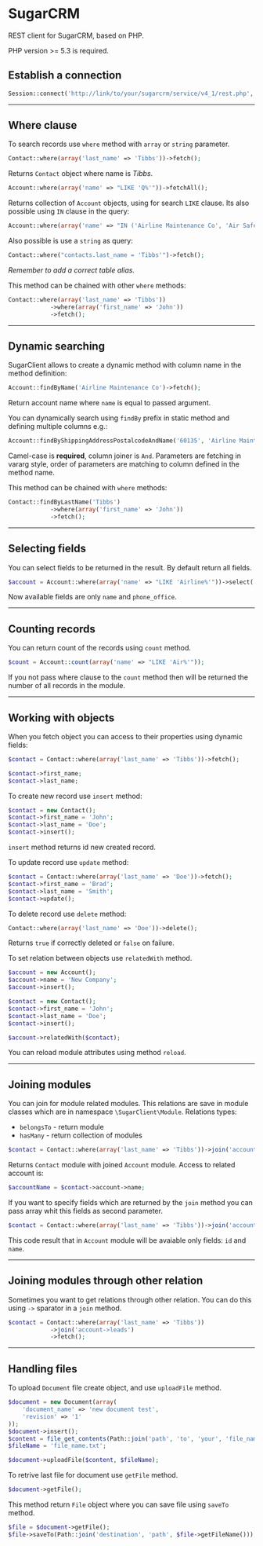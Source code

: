 SugarCRM
========

REST client for SugarCRM, based on PHP.

PHP version >= 5.3 is required.

Establish a connection
----------------------
```php
Session::connect('http://link/to/your/sugarcrm/service/v4_1/rest.php', 'login', 'password');
```

***

Where clause
------------
To search records use `where` method with `array` or `string` parameter.

```php
Contact::where(array('last_name' => 'Tibbs'))->fetch();
```

Returns `Contact` object where name is *Tibbs*.

```php
Account::where(array('name' => "LIKE 'Q%'"))->fetchAll();
```

Returns collection of `Account` objects, using for search `LIKE` clause. Its also possible using `IN` clause in the query:

```php
Account::where(array('name' => "IN ('Airline Maintenance Co', 'Air Safety Inc')"))->fetchAll();
```

Also possible is use a `string` as query:

```php
Contact::where("contacts.last_name = 'Tibbs'")->fetch();
```

*Remember to add a correct table alias.*

This method can be chained with other `where` methods:

```php
Contact::where(array('last_name' => 'Tibbs'))
            ->where(array('first_name' => 'John'))
            ->fetch();
```

***

Dynamic searching
-----------------
SugarClient allows to create a dynamic method with column name in the method definition:

```php
Account::findByName('Airline Maintenance Co')->fetch();
```

Return account name where `name` is equal to passed argument.

You can dynamically search using `findBy` prefix in static method and defining multiple columns e.g.:

```php
Account::findByShippingAddressPostalcodeAndName('60135', 'Airline Maintenance Co')->fetch();
```

Camel-case is **required**, column joiner is `And`. Parameters are fetching in vararg style, order of parameters are matching to column defined in the method name.

This method can be chained with `where` methods:

```php
Contact::findByLastName('Tibbs')
            ->where(array('first_name' => 'John'))
            ->fetch();
```

***

Selecting fields
----------------
You can select fields to be returned in the result. By default return all fields.

```php
$account = Account::where(array('name' => "LIKE 'Airline%'"))->select('name', 'phone_office')->fetch();
```

Now available fields are only `name` and `phone_office`.

***

Counting records
----------------
You can return count of the records using `count` method. 

```php
$count = Account::count(array('name' => "LIKE 'Air%'"));
```

If you not pass where clause to the `count` method then will be returned the number of all records in the module.

***

Working with objects
--------------------
When you fetch object you can access to their properties using dynamic fields:

```php
$contact = Contact::where(array('last_name' => 'Tibbs'))->fetch();

$contact->first_name;
$contact->last_name;
```

To create new record use `insert` method:

```php
$contact = new Contact();
$contact->first_name = 'John';
$contact->last_name = 'Doe';
$contact->insert();
```

`insert` method returns id new created record.

To update record use `update` method:

```php
$contact = Contact::where(array('last_name' => 'Doe'))->fetch();
$contact->first_name = 'Brad';
$contact->last_name = 'Smith';
$contact->update();
```

To delete record use `delete` method:

```php
Contact::where(array('last_name' => 'Doe'))->delete();
```

Returns `true` if correctly deleted or `false` on failure.

To set relation between objects use `relatedWith` method.

```php
$account = new Account();
$account->name = 'New Company';
$account->insert();

$contact = new Contact();
$contact->first_name = 'John';
$contact->last_name = 'Doe';
$contact->insert();

$account->relatedWith($contact);
```

You can reload module attributes using method `reload`.

***

Joining modules
---------------
You can join for module related modules. This relations are save in module classes which are in namespace `\SugarClient\Module`. Relations types: 

* `belongsTo` - return module
* `hasMany` - return collection of modules

```php
$contact = Contact::where(array('last_name' => 'Tibbs'))->join('account')->fetch();
```

Returns `Contact` module with joined `Account` module. Access to related account is:

```php
$accountName = $contact->account->name;
```

If you want to specify fields which are returned by the `join` method you can pass array whit this fields as second parameter.

```php
$contact = Contact::where(array('last_name' => 'Tibbs'))->join('account', array('id', 'name'))->fetch();
```

This code result that in `Account` module will be avaiable only fields: `id` and `name`.

***

Joining modules through other relation
--------------------------------------
Sometimes you want to get relations through other relation. You can do this using `->` sparator in a `join` method.

```php
$contact = Contact::where(array('last_name' => 'Tibbs'))
            ->join('account->leads')
            ->fetch();
```

***

Handling files
--------------
To upload `Document` file create object, and use `uploadFile` method.

```php
$document = new Document(array(
    'document_name' => 'new document test',
    'revision' => '1'
));
$document->insert();
$content = file_get_contents(Path::join('path', 'to', 'your', 'file_name.txt'));
$fileName = 'file_name.txt';

$document->uploadFile($content, $fileName);
```

To retrive last file for document use `getFile` method.

```php
$document->getFile();
```

This method return `File` object where you can save file using `saveTo` method.

```php
$file = $document->getFile();
$file->saveTo(Path::join('destination', 'path', $file->getFileName()));
```
